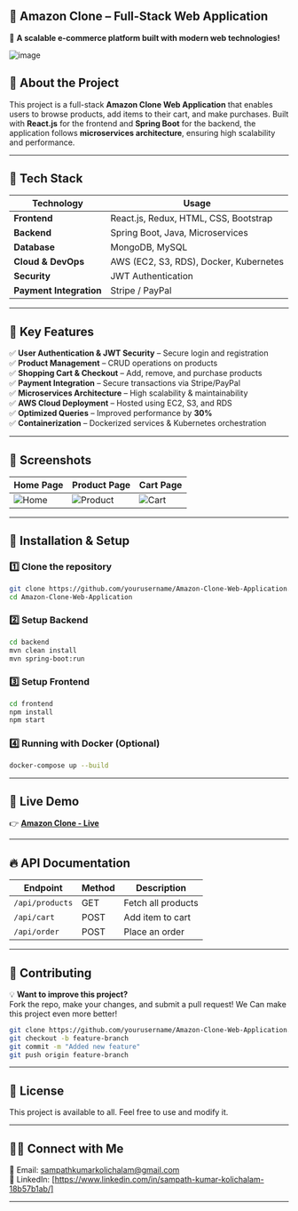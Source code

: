 ## 📌 **Amazon Clone – Full-Stack Web Application**  
🛒 **A scalable e-commerce platform built with modern web technologies!**  

![image](https://github.com/user-attachments/assets/58cf3736-16b7-4a0d-90d6-df5e2ceeeb73)


## 📜 **About the Project**
This project is a full-stack **Amazon Clone Web Application** that enables users to browse products, add items to their cart, and make purchases. Built with **React.js** for the frontend and **Spring Boot** for the backend, the application follows **microservices architecture**, ensuring high scalability and performance.

---

## 🚀 **Tech Stack**
| Technology  | Usage |
|------------|------------------------------------------------|
| **Frontend** | React.js, Redux, HTML, CSS, Bootstrap |
| **Backend** | Spring Boot, Java, Microservices |
| **Database** | MongoDB, MySQL |
| **Cloud & DevOps** | AWS (EC2, S3, RDS), Docker, Kubernetes |
| **Security** | JWT Authentication |
| **Payment Integration** | Stripe / PayPal |

---

## 🎯 **Key Features**
✅ **User Authentication & JWT Security** – Secure login and registration  
✅ **Product Management** – CRUD operations on products  
✅ **Shopping Cart & Checkout** – Add, remove, and purchase products  
✅ **Payment Integration** – Secure transactions via Stripe/PayPal  
✅ **Microservices Architecture** – High scalability & maintainability  
✅ **AWS Cloud Deployment** – Hosted using EC2, S3, and RDS  
✅ **Optimized Queries** – Improved performance by **30%**  
✅ **Containerization** – Dockerized services & Kubernetes orchestration  

---

## 📸 **Screenshots** 

| Home Page | Product Page | Cart Page |
|------------|------------|------------|
| ![Home](https://via.placeholder.com/300) | ![Product](https://via.placeholder.com/300) | ![Cart](https://via.placeholder.com/300) |

---

## 🔧 **Installation & Setup**
### **1️⃣ Clone the repository**
```sh
git clone https://github.com/yourusername/Amazon-Clone-Web-Application.git
cd Amazon-Clone-Web-Application
```

### **2️⃣ Setup Backend**
```sh
cd backend
mvn clean install
mvn spring-boot:run
```

### **3️⃣ Setup Frontend**
```sh
cd frontend
npm install
npm start
```

### **4️⃣ Running with Docker (Optional)**
```sh
docker-compose up --build
```

---

## 🚀 **Live Demo**  
👉 **[Amazon Clone - Live](https://your-deployment-link.com)**  

---

## 🔥 **API Documentation**
| Endpoint | Method | Description |
|----------|--------|-------------|
| `/api/products` | GET | Fetch all products |
| `/api/cart` | POST | Add item to cart |
| `/api/order` | POST | Place an order |

---

## 🤝 **Contributing**
💡 **Want to improve this project?**  
Fork the repo, make your changes, and submit a pull request! We Can make this project even more better!

```sh
git clone https://github.com/yourusername/Amazon-Clone-Web-Application.git
git checkout -b feature-branch
git commit -m "Added new feature"
git push origin feature-branch
```

---

## 📜 **License**
This project is available to all. Feel free to use and modify it.  

---

## 👨‍💻 **Connect with Me**
📧 Email: [sampathkumarkolichalam@gmail.com](mailto:sampathkumarkolichalam@gmail.com)  
🔗 LinkedIn: [https://www.linkedin.com/in/sampath-kumar-kolichalam-18b57b1ab/]


---

